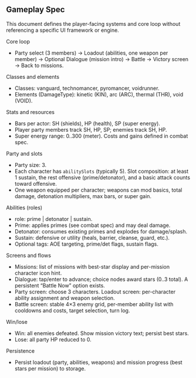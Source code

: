 ## Gameplay Spec

This document defines the player-facing systems and core loop without referencing a specific UI framework or engine.

Core loop
- Party select (3 members) → Loadout (abilities, one weapon per member) → Optional Dialogue (mission intro) → Battle → Victory screen → Back to missions.

Classes and elements
- Classes: vanguard, technomancer, pyromancer, voidrunner.
- Elements (DamageType): kinetic (KIN), arc (ARC), thermal (THR), void (VOID).

Stats and resources
- Bars per actor: SH (shields), HP (health), SP (super energy).
- Player party members track SH, HP, SP; enemies track SH, HP.
- Super energy range: 0..300 (meter). Costs and gains defined in combat spec.

Party and slots
- Party size: 3.
- Each character has `abilitySlots` (typically 5). Slot composition: at least 1 sustain, the rest offensive (prime/detonator), and a basic attack counts toward offensive.
- One weapon equipped per character; weapons can mod basics, total damage, detonation multipliers, max bars, or super gain.

Abilities (roles)
- role: prime | detonator | sustain.
- Prime: applies primes (see combat spec) and may deal damage.
- Detonator: consumes existing primes and explodes for damage/splash.
- Sustain: defensive or utility (heals, barrier, cleanse, guard, etc.).
- Optional tags: AOE targeting, prime/det flags, sustain flags.

Screens and flows
- Missions: list of missions with best-star display and per-mission character icon hint.
- Dialogue: tap/enter to advance; choice nodes award stars (0..3 total). A persistent “Battle Now” option exists.
- Party screen: choose 3 characters. Loadout screen: per-character ability assignment and weapon selection.
- Battle screen: stable 4×3 enemy grid, per-member ability list with cooldowns and costs, target selection, turn log.

Win/lose
- Win: all enemies defeated. Show mission victory text; persist best stars.
- Lose: all party HP reduced to 0.

Persistence
- Persist loadout (party, abilities, weapons) and mission progress (best stars per mission) to storage.


